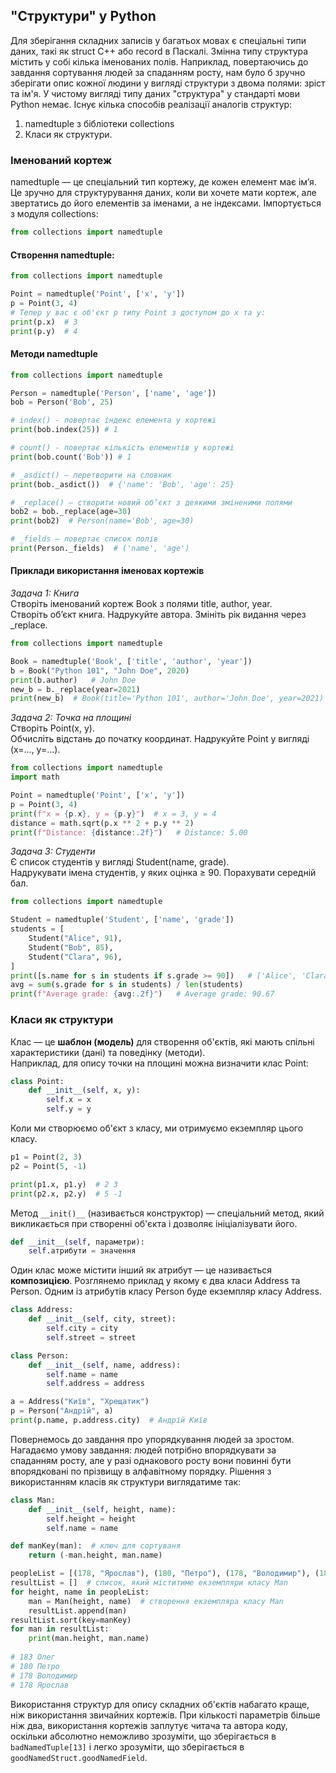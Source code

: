 ## "Структури" у Python
Для зберігання складних записів у багатьох мовах є спеціальні типи даних, такі як struct C++ або record в 
Паскалі.
Змінна типу структура містить у собі кілька іменованих полів. Наприклад, повертаючись до завдання сортування
людей за спаданням росту, нам було б зручно зберігати опис кожної людини у вигляді структури з двома полями:
зріст та ім'я.
У чистому вигляді типу даних "структура" у стандарті мови Python немає. Існує кілька способів реалізації 
аналогів структур: 
1. namedtuple з бібліотеки collections
2. Класи як структури.  


### Іменований кортеж
namedtuple — це спеціальний тип кортежу, де кожен елемент має ім’я. Це зручно для структурування даних, коли
ви хочете мати кортеж, але звертатись до його елементів за іменами, а не індексами.
Імпортується з модуля collections:
```python
from collections import namedtuple
```
#### Створення namedtuple:
```python
from collections import namedtuple

Point = namedtuple('Point', ['x', 'y'])
p = Point(3, 4)
# Тепер у вас є об'єкт p типу Point з доступом до x та y:
print(p.x)  # 3
print(p.y)  # 4
```
#### Методи namedtuple
```python
from collections import namedtuple

Person = namedtuple('Person', ['name', 'age'])
bob = Person('Bob', 25)

# index() - повертає індекс елемента у кортежі
print(bob.index(25)) # 1

# count() - повертає кількість елементів у кортежі
print(bob.count('Bob')) # 1

# _asdict() — перетворити на словник
print(bob._asdict())  # {'name': 'Bob', 'age': 25}

# _replace() — створити новий об’єкт з деякими зміненими полями
bob2 = bob._replace(age=30)
print(bob2)  # Person(name='Bob', age=30)

# _fields — повертає список полів
print(Person._fields)  # ('name', 'age')
```
#### Приклади використання іменовах кортежів
*Задача 1: Книга*  
Створіть іменований кортеж Book з полями title, author, year.  
Створіть об’єкт книга. Надрукуйте автора. Змініть рік видання через _replace. 
```python
from collections import namedtuple

Book = namedtuple('Book', ['title', 'author', 'year'])
b = Book("Python 101", "John Doe", 2020)
print(b.author)   # John Doe
new_b = b._replace(year=2021)
print(new_b)  # Book(title='Python 101', author='John Doe', year=2021)
```

*Задача 2: Точка на площині*  
Створіть Point(x, y).  
Обчисліть відстань до початку координат. Надрукуйте Point у вигляді (x=..., y=...).
```python
from collections import namedtuple
import math

Point = namedtuple('Point', ['x', 'y'])
p = Point(3, 4)
print(f"x = {p.x}, y = {p.y}")  # x = 3, y = 4
distance = math.sqrt(p.x ** 2 + p.y ** 2)
print(f"Distance: {distance:.2f}")   # Distance: 5.00
```

*Задача 3: Студенти*   
Є список студентів у вигляді Student(name, grade).  
Надрукувати імена студентів, у яких оцінка ≥ 90. Порахувати середній бал.
```python
from collections import namedtuple

Student = namedtuple('Student', ['name', 'grade'])
students = [
    Student("Alice", 91),
    Student("Bob", 85),
    Student("Clara", 96),
]
print([s.name for s in students if s.grade >= 90])   # ['Alice', 'Clara']
avg = sum(s.grade for s in students) / len(students)
print(f"Average grade: {avg:.2f}")   # Average grade: 90.67
```

### Класи як структури  
Клас — це **шаблон (модель)** для створення об'єктів, які мають спільні характеристики (дані) та 
поведінку (методи).  
Наприклад, для опису точки на площині можна визначити клас Point:  
```python
class Point:
    def __init__(self, x, y):
        self.x = x
        self.y = y
```
Коли ми створюємо об'єкт з класу, ми отримуємо екземпляр цього класу.
```python
p1 = Point(2, 3)
p2 = Point(5, -1)

print(p1.x, p1.y)  # 2 3
print(p2.x, p2.y)  # 5 -1
```
Метод `__init()__` (називається конструктор) — спеціальний метод, який викликається при створенні об'єкта і
дозволяє ініціалізувати його.
```python
def __init__(self, параметри):
    self.атрибути = значення
```
Один клас може містити інший як атрибут — це називається **композицією**.
Розглянемо приклад у якому є два класи Address та Person. Одним із атрибутів класу Person буде екземпляр
класу Address.
```python
class Address:
    def __init__(self, city, street):
        self.city = city
        self.street = street

class Person:
    def __init__(self, name, address):
        self.name = name
        self.address = address

a = Address("Київ", "Хрещатик")
p = Person("Андрій", a)
print(p.name, p.address.city)  # Андрій Київ
```

Повернемось до завдання про упорядкування людей за зростом. Нагадаємо умову завдання: людей потрібно 
впорядкувати за спаданням росту, але у разі однакового росту вони повинні бути впорядковані по прізвищу
в алфавітному порядку. Рішення з використанням класів як структури виглядатиме так:
```python
class Man:
    def __init__(self, height, name):
        self.height = height
        self.name = name

def manKey(man):  # ключ для сортуваня
    return (-man.height, man.name)

peopleList = [(178, "Ярослав"), (180, "Петро"), (178, "Володимир"), (183, "Олег")]
resultList = []  # список, який міститиме екземпляри класу Man
for height, name in peopleList:
    man = Man(height, name)  # створення екземпляра класу Man  
    resultList.append(man)
resultList.sort(key=manKey)
for man in resultList:
    print(man.height, man.name)
    
# 183 Олег
# 180 Петро
# 178 Володимир
# 178 Ярослав
```

Використання структур для опису складних об'єктів набагато краще, ніж використання звичайних кортежів. 
При кількості параметрів більше ніж два, використання кортежів заплутує читача та автора коду, оскільки 
абсолютно неможливо зрозуміти, що зберігається в `badNamedTuple[13]` і легко зрозуміти, що зберігається в 
`goodNamedStruct.goodNamedField`.